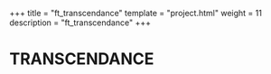 +++
title = "ft_transcendance"
template = "project.html"
weight = 11
description = "ft_transcendance"
+++

# TRANSCENDANCE

